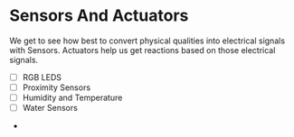 # Sensors And Actuators
We get to see how best to convert physical qualities into electrical signals with Sensors. 
Actuators help us get reactions based on those electrical signals.

- [  ] RGB LEDS
- [  ] Proximity Sensors
- [  ] Humidity and Temperature
- [  ] Water Sensors
- 
